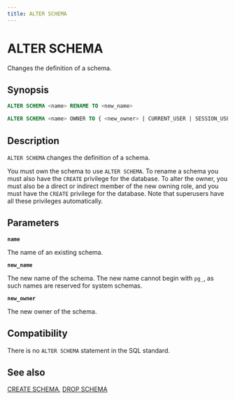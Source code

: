 ```yaml
---
title: ALTER SCHEMA
---
```


# ALTER SCHEMA

Changes the definition of a schema.

## Synopsis

```sql
ALTER SCHEMA <name> RENAME TO <new_name>

ALTER SCHEMA <name> OWNER TO { <new_owner> | CURRENT_USER | SESSION_USER }
```

## Description

`ALTER SCHEMA` changes the definition of a schema.

You must own the schema to use `ALTER SCHEMA`. To rename a schema you must also have the `CREATE` privilege for the database. To alter the owner, you must also be a direct or indirect member of the new owning role, and you must have the `CREATE` privilege for the database. Note that superusers have all these privileges automatically.

## Parameters

**`name`**

The name of an existing schema.

**`new_name`**

The new name of the schema. The new name cannot begin with `pg_`, as such names are reserved for system schemas.

**`new_owner`**

The new owner of the schema.

## Compatibility

There is no `ALTER SCHEMA` statement in the SQL standard.

## See also

[CREATE SCHEMA](/docs/sql-stmts/create-schema.md), [DROP SCHEMA](/docs/sql-stmts/drop-schema.md)
